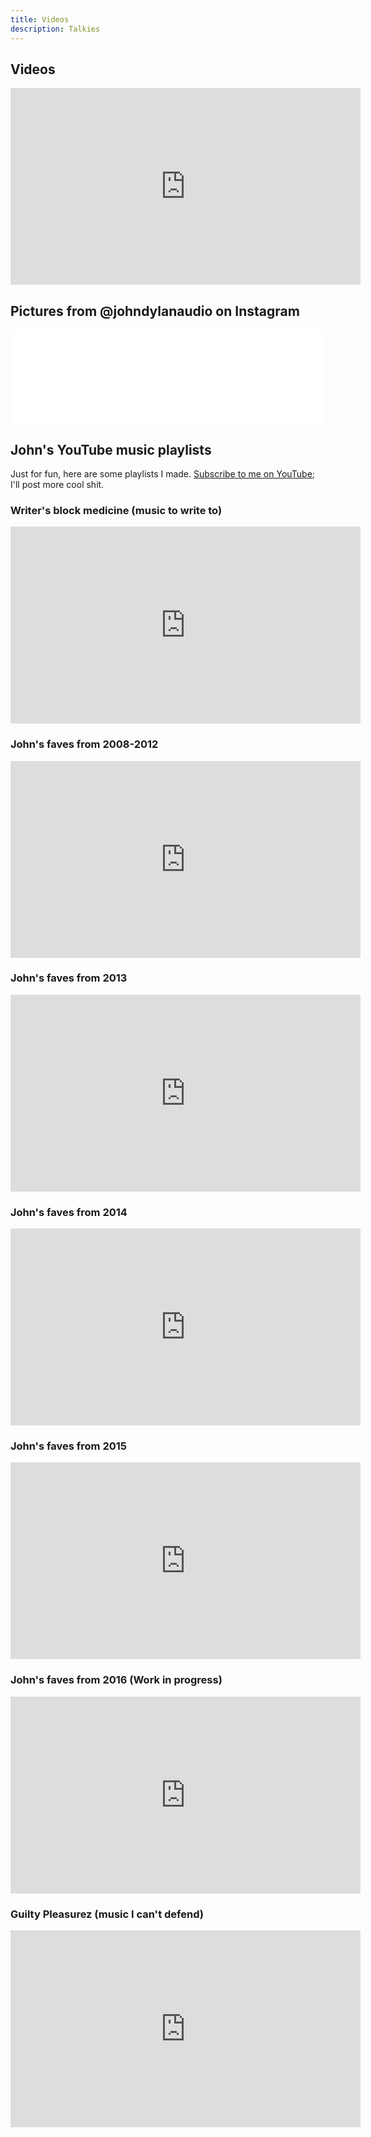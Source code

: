 ```yaml
---
title: Videos
description: Talkies
---
```

## Videos

<iframe width="560" height="315" src="https://www.youtube.com/embed/zpy8NH6g228?ecver=1" frameborder="0" allowfullscreen></iframe>

## Pictures from @johndylanaudio on Instagram

<!-- LightWidget WIDGET --><script src="//lightwidget.com/widgets/lightwidget.js"></script><iframe src="//lightwidget.com/widgets/3f376ce6c82e505d94e78a2bed7349e1.html" scrolling="no" allowtransparency="true" class="lightwidget-widget" style="width: 100%; border: 0; overflow: hidden;"></iframe>



## John's YouTube music playlists

Just for fun, here are some playlists I made. [Subscribe to me on YouTube](https://www.youtube.com/channel/UCAgntbIlnXuy4FfX1u6FRBA?sub_confirmation=1); I'll post
more cool shit.

### Writer's block medicine (music to write to)
<iframe width="560" height="315" src="https://www.youtube.com/embed/videoseries?list=PLU_uuWRwU418voDf7bJX3cokHjunLoxJ5" frameborder="0" allowfullscreen></iframe>

### John's faves from 2008-2012
<iframe width="560" height="315" src="https://www.youtube.com/embed/videoseries?list=PLU_uuWRwU41_O5xrooZ7B4pOFBXtSP9z8" frameborder="0" allowfullscreen></iframe>

### John's faves from 2013
<iframe width="560" height="315" src="https://www.youtube.com/embed/videoseries?list=PLU_uuWRwU41931c0QbA8FINopgzyvZDDh" frameborder="0" allowfullscreen></iframe>

### John's faves from 2014
<iframe width="560" height="315" src="https://www.youtube.com/embed/videoseries?list=PLU_uuWRwU41-_ecxgnnDzgRLdei0u4L9C" frameborder="0" allowfullscreen></iframe>

### John's faves from 2015
<iframe width="560" height="315" src="https://www.youtube.com/embed/videoseries?list=PLU_uuWRwU419fw-0_tZEyTbxIk1fa93-8" frameborder="0" allowfullscreen></iframe>

### John's faves from 2016 (Work in progress)
<iframe width="560" height="315" src="https://www.youtube.com/embed/videoseries?list=PLU_uuWRwU418Rq6f2yGMyxe7SjhimBmhu" frameborder="0" allowfullscreen></iframe>

### Guilty Pleasurez (music I can't defend)
<iframe width="560" height="315" src="https://www.youtube.com/embed/videoseries?list=PLU_uuWRwU41_xnxBCdAwqt5GbuPNFakEK" frameborder="0" allowfullscreen></iframe>
